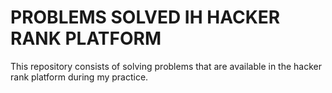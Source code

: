 # PROBLEMS SOLVED IH HACKER RANK PLATFORM

This repository consists of solving problems that are available in the hacker rank platform during my practice.
